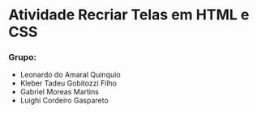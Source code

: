 <h1>Atividade Recriar Telas em HTML e CSS</h1>
<h3>Grupo:</h3>
<ul>
  <li>Leonardo do Amaral Quinquio</li>
  <li>Kleber Tadeu Gobitozzi Filho</li>
  <li>Gabriel Moreas Martins</li>
  <li>Luighi Cordeiro Gaspareto</li>
</ul>
